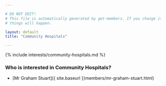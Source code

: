 ```yaml
---

# DO NOT EDIT!
# This file is automatically generated by get-members. If you change it, bad
# things will happen.

layout: default
title: "Community Hospitals"

---
```


{% include interests/community-hospitals.md %}

### Who is interested in Community Hospitals?


* [Mr Graham Stuart]({ site.baseurl }}members/mr-graham-stuart.html)
